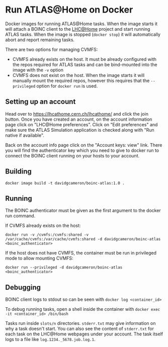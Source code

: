 Run ATLAS@Home on Docker
========================

Docker images for running ATLAS@Home tasks. When the image starts it will attach a BOINC client to the [LHC@Home](https://lhcathome.cern.ch/lhcathome/) project and start running ATLAS tasks. When the image is stopped (`docker stop`) it will automatically abort and report remaining tasks.

There are two options for managing CVMFS:
* CVMFS already exists on the host. It must be already configured with the repos required for ATLAS tasks and can be bind-mounted into the image with the `-v` option
* CVMFS does not exist on the host. When the image starts it will manually mount the required repos, however this requires that the `--privileged` option for `docker run` is used.

Setting up an account
---------------------

Head over to https://lhcathome.cern.ch/lhcathome/ and click the join button. Once you have created an account, on the account information page click on "LHC@Home preferences". Click on "Edit preferences" and make sure the ATLAS Simulation application is checked along with "Run native if available".

Back on the account info page click on the "Account keys: view" link. There you will find the authenticator key which you need to give to docker run to connect the BOINC client running on your hosts to your account.

Building
--------

`docker image build -t davidgcameron/boinc-atlas:1.0 .`

Running
-------

The BOINC authenticator must be given as the first argument to the docker run command.

If CVMFS already exists on the host:

`docker run -v /cvmfs:/cvmfs:shared -v /var/cache/cvmfs:/var/cache/cvmfs:shared -d davidgcameron/boinc-atlas <boinc_authenticator>`

If the host does not have CVMFS, the container must be run in privileged mode to allow mounting CVMFS:

`docker run --privileged -d davidgcameron/boinc-atlas <boinc_authenticator>`

Debugging
---------

BOINC client logs to stdout so can be seen with `docker log <container_id>`

To debug running tasks, open a shell inside the container with `docker exec -it <container_id> /bin/bash`

Tasks run inside `slots/n` directories. `stderr.txt` may give information on why a task doesn't start. You can also see the content of `stderr.txt` for each task on the LHC@Home webpages under your account. The task itself logs to a file like `log.1234._5678.job.log.1`.
